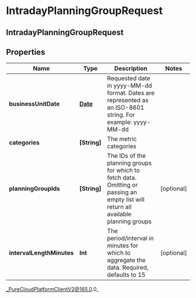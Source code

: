 # IntradayPlanningGroupRequest

## IntradayPlanningGroupRequest

## Properties

|Name | Type | Description | Notes|
|------------ | ------------- | ------------- | -------------|
| **businessUnitDate** | [**Date**](Date) | Requested date in yyyy-MM-dd format. Dates are represented as an ISO-8601 string. For example: yyyy-MM-dd | |
| **categories** | **[String]** | The metric categories | |
| **planningGroupIds** | **[String]** | The IDs of the planning groups for which to fetch data.  Omitting or passing an empty list will return all available planning groups | [optional] |
| **intervalLengthMinutes** | **Int** | The period/interval in minutes for which to aggregate the data. Required, defaults to 15 | [optional] |



_PureCloudPlatformClientV2@165.0.0_

